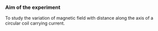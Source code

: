 ### Aim of the experiment

To study the variation of magnetic field with distance along the axis of a circular coil carrying current.

